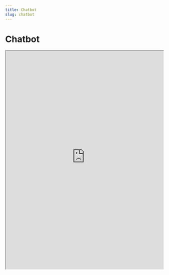 ```yaml
---
title: Chatbot
slug: chatbot
---
```


# Chatbot

<iframe src="https://protocols-chat.azurewebsites.net/?embed=true" height="700" width="100%" />